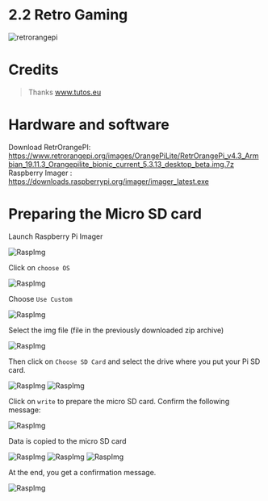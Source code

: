 # 2.2 Retro Gaming

![retrorangepi](/img/SmartPi/Retro_Gaming/retrorangepi.png)

# Credits

> Thanks www.tutos.eu

# Hardware and software

Download RetrOrangePI: https://www.retrorangepi.org/images/OrangePiLite/RetrOrangePi_v4.3_Armbian_19.11.3_Orangepilite_bionic_current_5.3.13_desktop_beta.img.7z
Raspberry Imager : https://downloads.raspberrypi.org/imager/imager_latest.exe

# Preparing the Micro SD card

Launch Raspberry Pi Imager

![RaspImg](/img/SmartPi/Retro_Gaming/Rasimg1.jpeg)

Click on `choose OS`

![RaspImg](/img/SmartPi/Retro_Gaming/Rasimg2.jpeg)

Choose `Use Custom`

![RaspImg](/img/SmartPi/Retro_Gaming/Rasimg3.png)

Select the img file (file in the previously downloaded zip archive)

![RaspImg](/img/SmartPi/Retro_Gaming/Rasimg4.png)


Then click on `Choose SD Card` and select the drive where you put your Pi SD card.

![RaspImg](/img/SmartPi/Retro_Gaming/Rasimg5.jpeg)
![RaspImg](/img/SmartPi/Retro_Gaming/Rasimg6.jpeg)

Click on `write` to prepare the micro SD card. Confirm the following message:

![RaspImg](/img/SmartPi/Retro_Gaming/Rasimg7.jpeg)

Data is copied to the micro SD card

![RaspImg](/img/SmartPi/Retro_Gaming/Rasimg8.jpeg)
![RaspImg](/img/SmartPi/Retro_Gaming/Rasimg9.jpeg)
![RaspImg](/img/SmartPi/Retro_Gaming/Rasimg10.jpeg)

At the end, you get a confirmation message.

![RaspImg](/img/SmartPi/Retro_Gaming/Rasimg11.jpeg)
